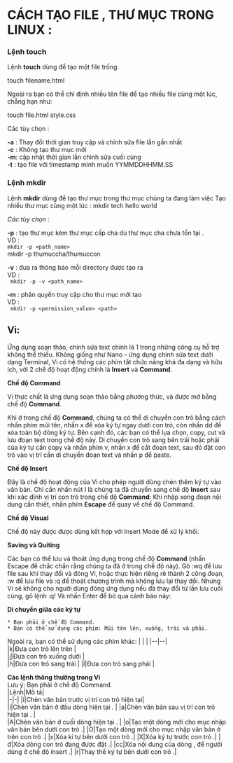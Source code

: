 # CÁCH TẠO FILE , THƯ MỤC TRONG LINUX :  
### Lệnh touch  

Lệnh **touch** dùng để tạo một file trống.  

touch filename.html  

Ngoài ra bạn có thể chỉ định nhiều tên file để tạo nhiều file cùng một lúc, chẳng hạn như:  

touch file.html style.css  

Các tùy chọn :  

**-a** : Thay đổi thời gian truy cập và chỉnh sửa file lần gần nhất  
**-c** : Không tạo thư mục mới   
**-m**: cập nhật thời gian lần chỉnh sửa cuối cùng   
**-t** : tạo file với timestamp mình muốn YYMMDDHHMM.SS  

### Lệnh mkdir
Lệnh **mkdir** dùng để tạo thư mục trong thư mục chúng ta đang làm việc
Tạo nhiều thư mục cùng một lúc : 
mkdir tech hello world

*Các tùy chọn* :  

**-p** : tạo thư mục kèm thư mục cấp cha dù thư mục cha chưa tồn tại .  
VD :  
`mkdir -p <path_name>`  
mkdir -p thumuccha/thumuccon  

**-v** : đưa ra thông báo mỗi directory được tạo ra  
VD :  
` mkdir -p -v <path_name>`  

**-m** : phân quyền truy cập cho thư mục mới tạo  
VD :  
` mkdir -p <permission_value> <path>`  

## Vi:  

Ứng dụng soạn thảo, chỉnh sửa text chính là 1 trong những công cụ hỗ trợ không thể thiếu. Không giống như Nano – ứng dụng chỉnh sửa text dưới dạng Terminal, Vi có hệ thống các phím tắt chức năng khá đa dạng và hữu ích, với 2 chế độ hoạt động chính là **Insert** và **Command**.  

**Chế độ Command**  

 Vi thực chất là ứng dụng soạn thảo bằng phương thức, và được mở bằng chế độ **Command**. 

  Khi ở trong chế độ **Command**, chúng ta có thể di chuyển con trỏ bằng cách nhấn phím mũi tên, nhấn x để xóa ký tự ngay dưới con trỏ, còn nhấn dd để xóa toàn bộ dòng ký tự. Bên cạnh đó, các bạn có thể lựa chọn, copy, cut và lưu đoạn text trong chế độ này. Di chuyển con trỏ sang bên trái hoặc phải của ký tự cần copy và nhấn phím v, nhấn x để cắt đoạn text, sau đó đặt con trỏ vào vị trí cần di chuyển đoạn text và nhấn p để paste.  

  **Chế độ Insert**  

Đây là chế độ hoạt động của Vi cho phép người dùng chèn thêm ký tự vào văn bản. Chỉ cần nhấn nút I là chúng ta đã chuyển sang chế độ **Insert** sau khi xác định vị trí con trỏ trong chế độ **Command**:
Khi nhập xong đoạn nội dung cần thiết, nhấn phím **Escape** để quay về chế độ Command.  

**Chế độ Visual**  

Chế độ này được được dùng kết hợp với Insert Mode để xử lý khối.  
  
  **Saving và Quiting**  

Các bạn có thể lưu và thoát ứng dụng trong chế độ **Command** (nhấn Escape để chắc chắn rằng chúng ta đã ở trong chế độ này). Gõ :wq để lưu file sau khi thay đổi và đóng Vi, hoặc thực hiện riêng rẽ thành 2 công đoạn, :w để lưu file và :q để thoát chương trình mà không lưu lại thay đổi. Nhưng Vi sẽ không cho người dùng đóng ứng dụng nếu đã thay đổi từ lần lưu cuối cùng, gõ lệnh :q! Và nhấn Enter để bỏ qua cảnh báo này:  


**Di chuyển giữa các ký tự** 

	* Bạn phải ở chế độ Command.  
	* Bạn có thể sử dụng các phím: Mũi tên lên, xuống, trái và phải.


Ngoài ra, bạn có thể sử dụng các phím khác:
| | |
|--|--|   
|k|Đưa con trỏ lên trên |  
|j|Đưa con trỏ xuống dưới |  
|h|Đưa con trỏ sang trái |
|l|Đưa con trỏ sang phải |  

**Các lệnh thông thường trong Vi**   
Lưu ý: Bạn phải ở chế độ Command.  
|Lệnh|Mô tả|  
|-|-|
|i|Chèn văn bản trước vị trí con trỏ hiện tại|  
|l|Chèn văn bản ở đầu dòng hiện tại . | 
|a|Chèn văn bản sau vị trí con trỏ hiện tại . |  
|A|Chèn văn bản ở cuối dòng hiện tại . |
|o|Tạo một dòng mới cho mục nhập văn bản bên dưới con trỏ .|
|O|Tạo một dòng mới cho mục nhập văn bản ở trên con trỏ .|
|x|Xóa kí tự bên dưới con trỏ .|
|X|Xóa ký tự trước con trỏ .|
|đ|Xóa dòng con trỏ đang được đặt .|
|cc|Xóa nội dung của dòng , để người dùng ở chế độ insert .|
|r|Thay thế ký tự bên dưới con trỏ .|